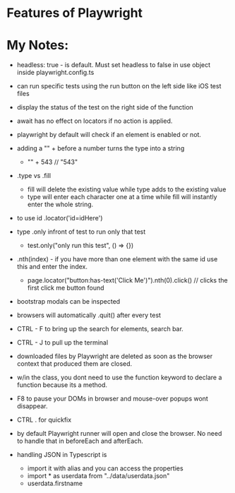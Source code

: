 # Features of Playwright

# My Notes:
- headless: true - is default. Must set headless to false in use object inside playwright.config.ts
- can run specific tests using the run button on the left side like iOS test files
- display the status of the test on the right side of the function
- await has no effect on locators if no action is applied.
- playwright by default will check if an element is enabled or not.

- adding a "" + before a number turns the type into a string
    - "" + 543   // "543"

- .type vs .fill
    - fill will delete the existing value while type adds to the existing value
    - type will enter each character one at a time while fill will instantly enter the whole string.

- to use id .locator('id=idHere')

- type .only infront of test to run only that test
    - test.only("only run this test", () => {})

- .nth(index) - if you have more than one element with the same id use this and enter the index.
    - page.locator("button:has-text('Click Me')").nth(0).click()  // clicks the first click me button found

- bootstrap modals can be inspected

- browsers will automatically .quit() after every test

- CTRL - F to bring up the search for elements, search bar. 

- CTRL - J to pull up the terminal

- downloaded files by Playwright are deleted as soon as the browser context that produced them are closed.

- w/in the class, you dont need to use the function keyword to declare a function because its a method.

- F8 to pause your DOMs in browser and mouse-over popups wont disappear.

- CTRL . for quickfix

- by default Playwright runner will open and close the browser. No need to handle that in beforeEach and afterEach.

- handling JSON in Typescript is
    - import it with alias and you can access the properties
    - import * as userdata from "../data/userdata.json"
    - userdata.firstname